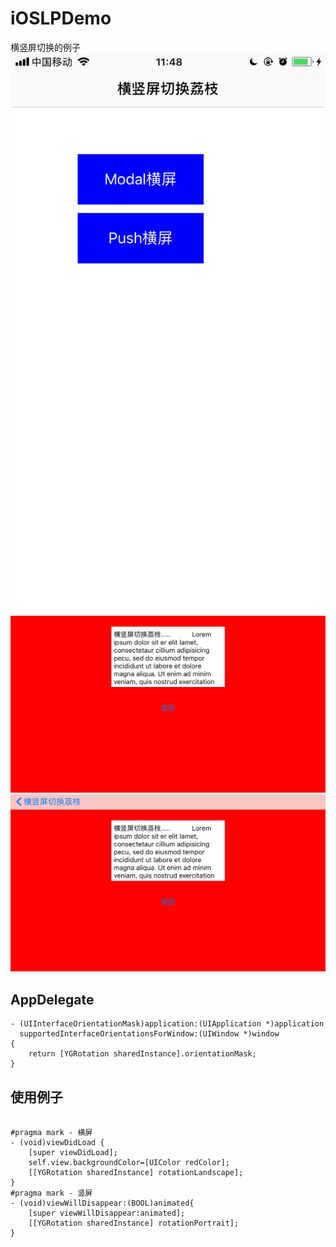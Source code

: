 # iOSLPDemo
横竖屏切换的例子
 ![image](https://github.com/goodcyg/OSLPDemo/blob/master/pic1.jpeg) 
 ![image](https://github.com/goodcyg/OSLPDemo/blob/master/pic2.jpeg)
 ![image](https://github.com/goodcyg/OSLPDemo/blob/master/pic3.jpeg)
## AppDelegate 
```
- (UIInterfaceOrientationMask)application:(UIApplication *)application
  supportedInterfaceOrientationsForWindow:(UIWindow *)window
{
    return [YGRotation sharedInstance].orientationMask;
}

```

## 使用例子 
``` 
 
#pragma mark - 横屏
- (void)viewDidLoad {
    [super viewDidLoad];
    self.view.backgroundColor=[UIColor redColor];
    [[YGRotation sharedInstance] rotationLandscape];
}   
#pragma mark - 竖屏
- (void)viewWillDisappear:(BOOL)animated{
    [super viewWillDisappear:animated];
    [[YGRotation sharedInstance] rotationPortrait];
}


```

